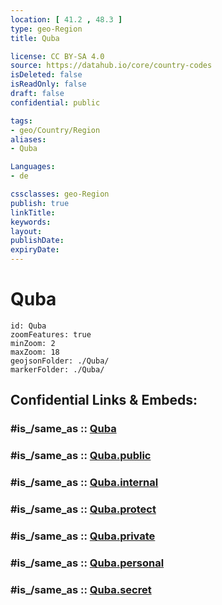 ```yaml
---
location: [ 41.2 , 48.3 ] 
type: geo-Region
title: Quba

license: CC BY-SA 4.0
source: https://datahub.io/core/country-codes
isDeleted: false
isReadOnly: false
draft: false
confidential: public

tags:
- geo/Country/Region
aliases:
- Quba

Languages:
- de

cssclasses: geo-Region
publish: true
linkTitle: 
keywords: 
layout: 
publishDate: 
expiryDate: 
---
```


# Quba

```leaflet
id: Quba
zoomFeatures: true 
minZoom: 2 
maxZoom: 18
geojsonFolder: ./Quba/
markerFolder: ./Quba/
```


## Confidential Links & Embeds: 

### #is_/same_as :: [Quba](/_Standards/Earth/Continent/Asia/Asia~North~West/Azerbaijan/Regions~Azerbaijan/Quba-Khachmaz/counties~Quba-Khachmaz/Quba.md) 

### #is_/same_as :: [Quba.public](/_public/Earth/Continent/Asia/Asia~North~West/Azerbaijan/Regions~Azerbaijan/Quba-Khachmaz/counties~Quba-Khachmaz/Quba.public.md) 

### #is_/same_as :: [Quba.internal](/_internal/Earth/Continent/Asia/Asia~North~West/Azerbaijan/Regions~Azerbaijan/Quba-Khachmaz/counties~Quba-Khachmaz/Quba.internal.md) 

### #is_/same_as :: [Quba.protect](/_protect/Earth/Continent/Asia/Asia~North~West/Azerbaijan/Regions~Azerbaijan/Quba-Khachmaz/counties~Quba-Khachmaz/Quba.protect.md) 

### #is_/same_as :: [Quba.private](/_private/Earth/Continent/Asia/Asia~North~West/Azerbaijan/Regions~Azerbaijan/Quba-Khachmaz/counties~Quba-Khachmaz/Quba.private.md) 

### #is_/same_as :: [Quba.personal](/_personal/Earth/Continent/Asia/Asia~North~West/Azerbaijan/Regions~Azerbaijan/Quba-Khachmaz/counties~Quba-Khachmaz/Quba.personal.md) 

### #is_/same_as :: [Quba.secret](/_secret/Earth/Continent/Asia/Asia~North~West/Azerbaijan/Regions~Azerbaijan/Quba-Khachmaz/counties~Quba-Khachmaz/Quba.secret.md)


